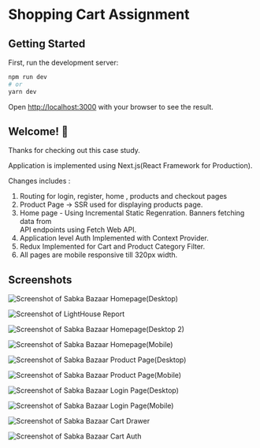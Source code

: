 # Shopping Cart Assignment

## Getting Started

First, run the development server:

```bash
npm run dev
# or
yarn dev
```

Open [http://localhost:3000](http://localhost:3000) with your browser to see the result.

## Welcome! 👋

Thanks for checking out this case study.

Application is implemented using Next.js(React Framework
for Production).

Changes includes : 

1. Routing for login, register, home , products and checkout pages
2. Product Page -> SSR used for displaying products page.
3. Home page - Using Incremental Static Regenration. Banners fetching data from        
    API endpoints using Fetch Web API.   
5. Application level Auth Implemented with Context Provider.
6. Redux Implemented for Cart and Product Category Filter.
7. All pages are mobile responsive till 320px width.


## Screenshots

![Screenshot of Sabka Bazaar Homepage(Desktop)](./screenshots/shopping_cart_assignment_Homepage_1.JPG)

![Screenshot of LightHouse Report](./screenshots/shopping_cart_assignment_LightHouse_Report.JPG)

![Screenshot of Sabka Bazaar Homepage(Desktop 2)](./screenshots/shopping_cart_assignment_Homepage_2.JPG)

![Screenshot of Sabka Bazaar Homepage(Mobile)](./screenshots/shopping_cart_assignment_Homepage_Mobile.JPG)

![Screenshot of Sabka Bazaar Product Page(Desktop)](./screenshots/shopping_cart_assignment_ProductPage.JPG)

![Screenshot of Sabka Bazaar Product Page(Mobile)](./screenshots/shopping_cart_assignment_ProductPage_Mobile.JPG)

![Screenshot of Sabka Bazaar Login Page(Desktop)](./screenshots/shopping_cart_assignment_LoginPage.JPG)

![Screenshot of Sabka Bazaar Login Page(Mobile)](./screenshots/shopping_cart_assignment_LoginPage_Mobile.JPG)

![Screenshot of Sabka Bazaar Cart Drawer](./screenshots/shopping_cart_assignment_Cart_Drawer.JPG)

![Screenshot of Sabka Bazaar Cart Auth](./screenshots/shopping_cart_assignment_Auth.JPG)
